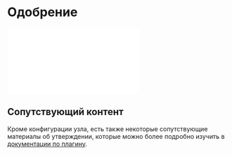 # Одобрение

<PluginInfo commercial="true" name="workflow-approval" link="/handbook/workflow-approval"></PluginInfo>

<embed src="../../workflow-approval/node.md#L3-L999"></embed>

## Сопутствующий контент

Кроме конфигурации узла, есть также некоторые сопутствующие материалы об утверждении, которые можно более подробно изучить в [документации по плагину](../../workflow-approval/index.md).
